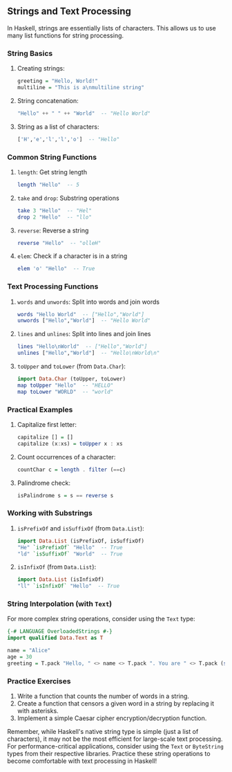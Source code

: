 ## Strings and Text Processing

In Haskell, strings are essentially lists of characters. This allows us to use many list functions for string processing.

### String Basics

1. Creating strings:
   ```haskell
   greeting = "Hello, World!"
   multiline = "This is a\nmultiline string"
   ```

2. String concatenation:
   ```haskell
   "Hello" ++ " " ++ "World"  -- "Hello World"
   ```

3. String as a list of characters:
   ```haskell
   ['H','e','l','l','o']  -- "Hello"
   ```

### Common String Functions

1. `length`: Get string length
   ```haskell
   length "Hello"  -- 5
   ```

2. `take` and `drop`: Substring operations
   ```haskell
   take 3 "Hello"  -- "Hel"
   drop 2 "Hello"  -- "llo"
   ```

3. `reverse`: Reverse a string
   ```haskell
   reverse "Hello"  -- "olleH"
   ```

4. `elem`: Check if a character is in a string
   ```haskell
   elem 'o' "Hello"  -- True
   ```

### Text Processing Functions

1. `words` and `unwords`: Split into words and join words
   ```haskell
   words "Hello World"  -- ["Hello","World"]
   unwords ["Hello","World"]  -- "Hello World"
   ```

2. `lines` and `unlines`: Split into lines and join lines
   ```haskell
   lines "Hello\nWorld"  -- ["Hello","World"]
   unlines ["Hello","World"]  -- "Hello\nWorld\n"
   ```

3. `toUpper` and `toLower` (from `Data.Char`):
   ```haskell
   import Data.Char (toUpper, toLower)
   map toUpper "Hello"  -- "HELLO"
   map toLower "WORLD"  -- "world"
   ```

### Practical Examples

1. Capitalize first letter:
   ```haskell
   capitalize [] = []
   capitalize (x:xs) = toUpper x : xs
   ```

2. Count occurrences of a character:
   ```haskell
   countChar c = length . filter (==c)
   ```

3. Palindrome check:
   ```haskell
   isPalindrome s = s == reverse s
   ```

### Working with Substrings

1. `isPrefixOf` and `isSuffixOf` (from `Data.List`):
   ```haskell
   import Data.List (isPrefixOf, isSuffixOf)
   "He" `isPrefixOf` "Hello"  -- True
   "ld" `isSuffixOf` "World"  -- True
   ```

2. `isInfixOf` (from `Data.List`):
   ```haskell
   import Data.List (isInfixOf)
   "ll" `isInfixOf` "Hello"  -- True
   ```

### String Interpolation (with `Text`)

For more complex string operations, consider using the `Text` type:

```haskell
{-# LANGUAGE OverloadedStrings #-}
import qualified Data.Text as T

name = "Alice"
age = 30
greeting = T.pack "Hello, " <> name <> T.pack ". You are " <> T.pack (show age) <> T.pack " years old."
```

### Practice Exercises

1. Write a function that counts the number of words in a string.
2. Create a function that censors a given word in a string by replacing it with asterisks.
3. Implement a simple Caesar cipher encryption/decryption function.

Remember, while Haskell's native string type is simple (just a list of characters), it may not be the most efficient for large-scale text processing. For performance-critical applications, consider using the `Text` or `ByteString` types from their respective libraries. Practice these string operations to become comfortable with text processing in Haskell!